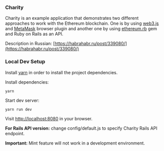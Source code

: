 ### Charity

Charity is an example application that demonstrates two different approaches to work with the Ethereum blockchain. One is by using [web3.js](https://github.com/ethereum/web3.js/) and [MetaMask](https://metamask.io/) browser plugin and another one by using [ethereum.rb](https://github.com/EthWorks/ethereum.rb) gem and Ruby on Rails as an API.

Description in Russian: [https://habrahabr.ru/post/339080/](https://habrahabr.ru/post/339080/)

### Local Dev Setup

Install [yarn](https://yarnpkg.com/lang/en/docs/install/) in order to install the project dependencies.

Install dependencies:

```
yarn
```

Start dev server:

```
yarn run dev
```

Visit [http://localhost:8080](http://localhost:8080) in your browser.

**For Rails API version:** change config/default.js to specify Charity Rails API endpoint.

**Important:** Mint feature will not work in a development environment.
